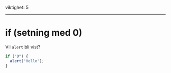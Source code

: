 viktighet: 5

---

# if (setning med 0)

Vil `alert` bli vist?

```js
if ("0") {
  alert("Hello");
}
```
